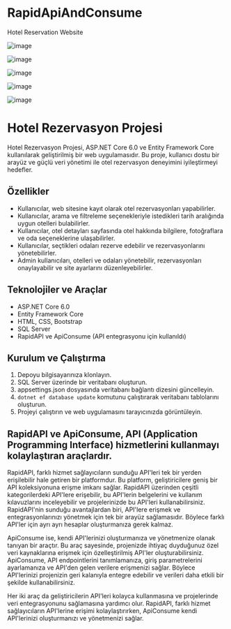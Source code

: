 # RapidApiAndConsume

Hotel Reservation Website

![image](https://github.com/EnesFevzi/RapidApiAndConsume/assets/118919666/0f73e689-5544-4597-91dd-42b0f5444357)


![image](https://github.com/EnesFevzi/RapidApiAndConsume/assets/118919666/536f9c5a-1ef4-42be-b5a8-d22c1f40d215)



![image](https://github.com/EnesFevzi/RapidApiAndConsume/assets/118919666/9e0c5f06-a316-4387-9445-9173e32e1630)


![image](https://github.com/EnesFevzi/RapidApiAndConsume/assets/118919666/bb717eb2-2969-43bf-b92b-6bcf56780b3e)


![image](https://github.com/EnesFevzi/RapidApiAndConsume/assets/118919666/e81b7102-28b1-46f2-9a1f-ecc27f13621b)

# Hotel Rezervasyon Projesi

Hotel Rezervasyon Projesi, ASP.NET Core 6.0 ve Entity Framework Core kullanılarak geliştirilmiş bir web uygulamasıdır. Bu proje, kullanıcı dostu bir arayüz ve güçlü veri yönetimi ile otel rezervasyon deneyimini iyileştirmeyi hedefler.

## Özellikler

- Kullanıcılar, web sitesine kayıt olarak otel rezervasyonları yapabilirler.
- Kullanıcılar, arama ve filtreleme seçenekleriyle istedikleri tarih aralığında uygun otelleri bulabilirler.
- Kullanıcılar, otel detayları sayfasında otel hakkında bilgilere, fotoğraflara ve oda seçeneklerine ulaşabilirler.
- Kullanıcılar, seçtikleri odaları rezerve edebilir ve rezervasyonlarını yönetebilirler.
- Admin kullanıcıları, otelleri ve odaları yönetebilir, rezervasyonları onaylayabilir ve site ayarlarını düzenleyebilirler.

## Teknolojiler ve Araçlar

- ASP.NET Core 6.0
- Entity Framework Core
- HTML, CSS, Bootstrap
- SQL Server
- RapidAPI ve ApiConsume (API entegrasyonu için kullanıldı)

## Kurulum ve Çalıştırma

1. Depoyu bilgisayarınıza klonlayın.
2. SQL Server üzerinde bir veritabanı oluşturun.
3. appsettings.json dosyasında veritabanı bağlantı dizesini güncelleyin.
4. `dotnet ef database update` komutunu çalıştırarak veritabanı tablolarını oluşturun.
5. Projeyi çalıştırın ve web uygulamasını tarayıcınızda görüntüleyin.

## RapidAPI ve ApiConsume, API (Application Programming Interface) hizmetlerini kullanmayı kolaylaştıran araçlardır.

RapidAPI, farklı hizmet sağlayıcıların sunduğu API'leri tek bir yerden erişilebilir hale getiren bir platformdur. Bu platform, geliştiricilere geniş bir API koleksiyonuna erişme imkanı sağlar. RapidAPI üzerinden çeşitli kategorilerdeki API'lere erişebilir, bu API'lerin belgelerini ve kullanım kılavuzlarını inceleyebilir ve projelerinizde bu API'leri kullanabilirsiniz. RapidAPI'nin sunduğu avantajlardan biri, API'lere erişmek ve entegrasyonlarınızı yönetmek için tek bir arayüz sağlamasıdır. Böylece farklı API'ler için ayrı ayrı hesaplar oluşturmanıza gerek kalmaz.

ApiConsume ise, kendi API'lerinizi oluşturmanıza ve yönetmenize olanak tanıyan bir araçtır. Bu araç sayesinde, projenizde ihtiyaç duyduğunuz özel veri kaynaklarına erişmek için özelleştirilmiş API'ler oluşturabilirsiniz. ApiConsume, API endpointlerini tanımlamanıza, giriş parametrelerini ayarlamanıza ve API'den gelen verilere erişmenizi sağlar. Böylece API'lerinizi projenizin geri kalanıyla entegre edebilir ve verileri daha etkili bir şekilde kullanabilirsiniz.

Her iki araç da geliştiricilerin API'leri kolayca kullanmasına ve projelerinde veri entegrasyonunu sağlamasına yardımcı olur. RapidAPI, farklı hizmet sağlayıcıların API'lerine erişimi kolaylaştırırken, ApiConsume kendi API'lerinizi oluşturmanızı ve yönetmenizi sağlar.
